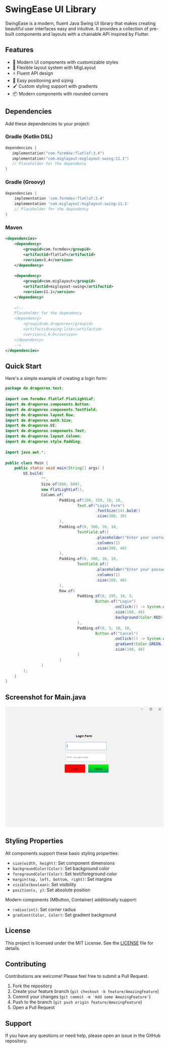 ﻿
# SwingEase UI Library

SwingEase is a modern, fluent Java Swing UI library 
that makes creating beautiful user interfaces easy and intuitive. 
It provides a collection of pre-built components and layouts 
with a chainable API inspired by Flutter.


## Features

- 🎨 Modern UI components with customizable styles
- 📐 Flexible layout system with MigLayout
- ⚡ Fluent API design
- 🎯 Easy positioning and sizing
- 🖌️ Custom styling support with gradients
- 📦 Modern components with rounded corners

## Dependencies

Add these dependencies to your project:

### Gradle (Kotlin DSL)
``` kotlin
dependencies { 
   implementation("com.formdev:flatlaf:3.4") 
   implementation("com.miglayout:miglayout-swing:11.1") 
   // Placeholder for the dependency
}
``` 

### Gradle (Groovy)
```groovy 
dependencies { 
    implementation 'com.formdev:flatlaf:3.4' 
    implementation 'com.miglayout:miglayout-swing:11.1'
    // Placeholder for the dependency
}
``` 

### Maven
```xml
<dependencies>
    <dependency>
        <groupid>com.formdev</groupid>
        <artifactid>flatlaf</artifactid>
        <version>3.4</version>
    </dependency>

    <dependency>
        <groupid>com.miglayout</groupid>
        <artifactid>miglayout-swing</artifactid>
        <version>11.1</version>
    </dependency>

    <!-- 
    Placeholder for the dependency 
    <dependency>
        <groupid>de.dragonrex</groupid>
        <artifactid>swing-lite</artifactid>
        <version>1.0.0</version>
    </dependency>
    -->
</dependencies>
``` 

## Quick Start

Here's a simple example of creating a login form:
```java
package de.dragonrex.test;

import com.formdev.flatlaf.FlatLightLaf;
import de.dragonrex.components.Button;
import de.dragonrex.components.TextField;
import de.dragonrex.layout.Row;
import de.dragonrex.math.Size;
import de.dragonrex.UI;
import de.dragonrex.components.Text;
import de.dragonrex.layout.Column;
import de.dragonrex.style.Padding;

import java.awt.*;

public class Main {
    public static void main(String[] args) {
        UI.build(
                "",
                Size.of(800, 600),
                new FlatLightLaf(),
                Column.of(
                        Padding.of(100, 350, 10, 10,
                                Text.of("Login Form")
                                        .fontSize(14).bold()
                                        .size(200, 30)
                        ),
                        Padding.of(0, 300, 10, 10,
                                TextField.of()
                                        .placeholder("Enter your username")
                                        .columns(1)
                                        .size(200, 40)
                        ),
                        Padding.of(0, 300, 10, 10,
                                TextField.of()
                                        .placeholder("Enter your password")
                                        .columns(1)
                                        .size(200, 40)
                        ),
                        Row.of(
                                Padding.of(0, 295, 10, 5,
                                        Button.of("Login")
                                                .onClick(() -> System.out.println("Login clicked"))
                                                .size(100, 40)
                                                .background(Color.RED)
                                ),
                                Padding.of(0, 5, 10, 10,
                                        Button.of("Cancel")
                                                .onClick(() -> System.out.println("Login canceled"))
                                                .gradient(Color.GREEN, Color.BLUE)
                                                .size(100, 40)
                                )
                        )
                )
        );
    }
}
```
## Screenshot for Main.java
<img src="assets/LoginFormBsp.png" alt="Login Form">


## Styling Properties

All components support these basic styling properties:
- `size(width, height)`: Set component dimensions
- `backgroundColor(Color)`: Set background color
- `foregroundColor(Color)`: Set text/foreground color
- `margin(top, left, bottom, right)`: Set margins
- `visible(boolean)`: Set visibility
- `position(x, y)`: Set absolute position

Modern components (MButton, Container) additionally support:
- `radius(int)`: Set corner radius
- `gradient(Color, Color)`: Set gradient background

## License

This project is licensed under the MIT License. See the [LICENSE](LICENSE) file for details.

## Contributing

Contributions are welcome! Please feel free to submit a Pull Request.

1. Fork the repository
2. Create your feature branch (`git checkout -b feature/AmazingFeature`)
3. Commit your changes (`git commit -m 'Add some AmazingFeature'`)
4. Push to the branch (`git push origin feature/AmazingFeature`)
5. Open a Pull Request

## Support

If you have any questions or need help, please open an issue in the GitHub repository.

